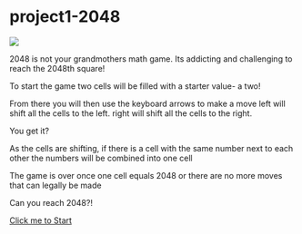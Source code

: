 # project1-2048

<img src= "https://media.istockphoto.com/vectors/teacher-at-chalk-board-vector-id108596607?k=20&m=108596607&s=612x612&w=0&h=xrVDWcnshv-X8sB4SFJxnucuAUOwGlTogkgXuUpByEo=">

2048 is not your grandmothers math game. Its addicting and challenging to reach the 2048th square! 

To start the game two cells will be filled with a starter value- a two!

From there you will then use the keyboard arrows to make a move
left will shift all the cells to the left.
right will shift all the cells to the right. 

You get it?

As the cells are shifting, if there is a cell with the same number next to each other the numbers will be combined into one cell

The game is over once one cell equals 2048 or there are no more moves that can legally be made

Can you reach 2048?!

<a href= "file:///Users/lauren/Sei1213/Homework/project1-2048/index.html"> Click me to Start </a>
